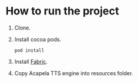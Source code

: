 # How to run the project
1. Clone.
2. Install cocoa pods.

 	``` pod install ``` 

3. Install [Fabric](https://get.fabric.io/).
4. Copy Acapela TTS engine into resources folder.